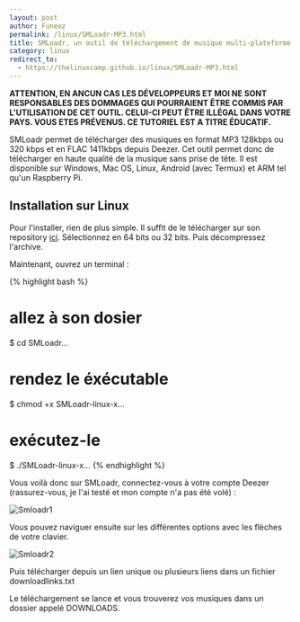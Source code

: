 ```yaml
---
layout: post
author: Funeoz
permalink: /linux/SMLoadr-MP3.html
title: SMLoadr, un outil de téléchargement de musique multi-plateforme
category: linux
redirect_to:
  - https://thelinuxcamp.github.io/linux/SMLoadr-MP3.html
---
```


**ATTENTION, EN ANCUN CAS LES DÉVELOPPEURS ET MOI NE SONT RESPONSABLES DES DOMMAGES QUI POURRAIENT ÊTRE COMMIS PAR L'UTILISATION DE CET OUTIL. CELUI-CI PEUT ÊTRE ILLÉGAL DANS VOTRE PAYS. VOUS ETES PRÉVENUS. CE TUTORIEL EST A TITRE ÉDUCATIF.**

SMLoadr permet de télécharger des musiques en format MP3 128kbps ou 320 kbps et en FLAC 1411kbps depuis Deezer. Cet outil permet donc de télécharger en haute qualité de la musique sans prise de tête. Il est disponible sur Windows, Mac OS, Linux,
Android (avec Termux) et ARM tel qu'un Raspberry Pi.

## Installation sur Linux

Pour l'installer, rien de plus simple. Il suffit de le télécharger sur son repository [ici](https://git.fuwafuwa.moe/SMLoadrDev/SMLoadr/releases). Sélectionnez en 64 bits ou 32 bits. Puis décompressez l'archive.

Maintenant, ouvrez un terminal :

{% highlight bash %}
# allez à son dosier
$ cd SMLoadr...
# rendez le éxécutable
$ chmod +x SMLoadr-linux-x...
# exécutez-le
$ ./SMLoadr-linux-x...
{% endhighlight %}

Vous voilà donc sur SMLoadr, connectez-vous à votre compte Deezer (rassurez-vous, je l'ai testé et mon compte n'a pas été volé) :

![Smloadr1](/techlovers/assets/2018-10-25/image1smloadr.png)

Vous pouvez naviguer ensuite sur les différentes options avec les flèches de votre clavier.

![Smloadr2](/techlovers/assets/2018-10-25/image2smloadr.png)

Puis télécharger depuis un lien unique ou plusieurs liens dans un fichier downloadlinks.txt

Le téléchargement se lance et vous trouverez vos musiques dans un dossier appelé DOWNLOADS.



